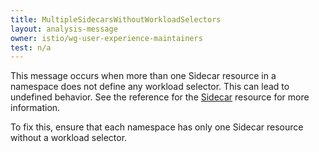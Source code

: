 ```yaml
---
title: MultipleSidecarsWithoutWorkloadSelectors
layout: analysis-message
owner: istio/wg-user-experience-maintainers
test: n/a
---
```


This message occurs when more than one Sidecar resource in a namespace does not define any workload selector. This can lead to undefined behavior. See the reference for the [Sidecar](/es/docs/reference/config/networking/sidecar/) resource for more information.

To fix this, ensure that each namespace has only one Sidecar resource without a workload selector.
